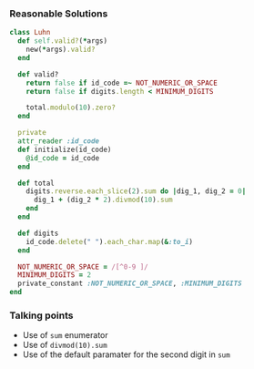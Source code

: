 ### Reasonable Solutions

```ruby
class Luhn
  def self.valid?(*args)
    new(*args).valid?
  end

  def valid?
    return false if id_code =~ NOT_NUMERIC_OR_SPACE
    return false if digits.length < MINIMUM_DIGITS

    total.modulo(10).zero?
  end

  private
  attr_reader :id_code
  def initialize(id_code)
    @id_code = id_code
  end

  def total
    digits.reverse.each_slice(2).sum do |dig_1, dig_2 = 0|
      dig_1 + (dig_2 * 2).divmod(10).sum
    end
  end

  def digits
    id_code.delete(" ").each_char.map(&:to_i)
  end

  NOT_NUMERIC_OR_SPACE = /[^0-9 ]/
  MINIMUM_DIGITS = 2
  private_constant :NOT_NUMERIC_OR_SPACE, :MINIMUM_DIGITS
end
```

### Talking points

- Use of `sum` enumerator
- Use of `divmod(10).sum`
- Use of the default paramater for the second digit in `sum`
